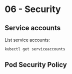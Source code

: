 # 06 - Security

## Service accounts

List service accounts:

```bash
kubectl get serviceaccounts
```

## Pod Security Policy